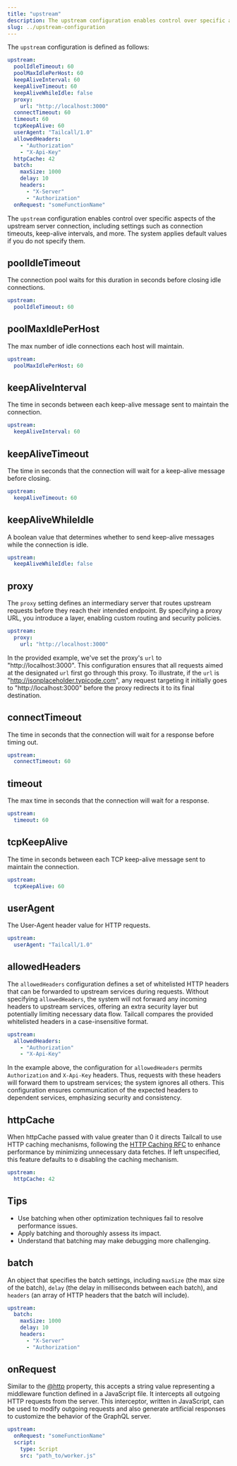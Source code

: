 ```yaml
---
title: "upstream"
description: The upstream configuration enables control over specific aspects of the upstream server connection.
slug: ../upstream-configuration
---
```


The `upstream` configuration is defined as follows:

```yaml title="Runtime Configuration" showLineNumbers
upstream:
  poolIdleTimeout: 60
  poolMaxIdlePerHost: 60
  keepAliveInterval: 60
  keepAliveTimeout: 60
  keepAliveWhileIdle: false
  proxy:
    url: "http://localhost:3000"
  connectTimeout: 60
  timeout: 60
  tcpKeepAlive: 60
  userAgent: "Tailcall/1.0"
  allowedHeaders:
    - "Authorization"
    - "X-Api-Key"
  httpCache: 42
  batch:
    maxSize: 1000
    delay: 10
    headers:
      - "X-Server"
      - "Authorization"
  onRequest: "someFunctionName"
```

The `upstream` configuration enables control over specific aspects of the upstream server connection, including settings such as connection timeouts, keep-alive intervals, and more. The system applies default values if you do not specify them.

## poolIdleTimeout

The connection pool waits for this duration in seconds before closing idle connections.

```yaml showLineNumbers
upstream:
  poolIdleTimeout: 60
```

## poolMaxIdlePerHost

The max number of idle connections each host will maintain.

```yaml showLineNumbers
upstream:
  poolMaxIdlePerHost: 60
```

## keepAliveInterval

The time in seconds between each keep-alive message sent to maintain the connection.

```yaml showLineNumbers
upstream:
  keepAliveInterval: 60
```

## keepAliveTimeout

The time in seconds that the connection will wait for a keep-alive message before closing.

```yaml showLineNumbers
upstream:
  keepAliveTimeout: 60
```

## keepAliveWhileIdle

A boolean value that determines whether to send keep-alive messages while the connection is idle.

```yaml showLineNumbers
upstream:
  keepAliveWhileIdle: false
```

## proxy

The `proxy` setting defines an intermediary server that routes upstream requests before they reach their intended endpoint. By specifying a proxy URL, you introduce a layer, enabling custom routing and security policies.

```yaml showLineNumbers
upstream:
  proxy:
    url: "http://localhost:3000"
```

In the provided example, we've set the proxy's `url` to "http://localhost:3000". This configuration ensures that all requests aimed at the designated `url` first go through this proxy. To illustrate, if the `url` is "http://jsonplaceholder.typicode.com", any request targeting it initially goes to "http://localhost:3000" before the proxy redirects it to its final destination.

## connectTimeout

The time in seconds that the connection will wait for a response before timing out.

```yaml showLineNumbers
upstream:
  connectTimeout: 60
```

## timeout

The max time in seconds that the connection will wait for a response.

```yaml showLineNumbers
upstream:
  timeout: 60
```

## tcpKeepAlive

The time in seconds between each TCP keep-alive message sent to maintain the connection.

```yaml showLineNumbers
upstream:
  tcpKeepAlive: 60
```

## userAgent

The User-Agent header value for HTTP requests.

```yaml showLineNumbers
upstream:
  userAgent: "Tailcall/1.0"
```

## allowedHeaders

The `allowedHeaders` configuration defines a set of whitelisted HTTP headers that can be forwarded to upstream services during requests.
Without specifying `allowedHeaders`, the system will not forward any incoming headers to upstream services, offering an extra security layer but potentially limiting necessary data flow. Tailcall compares the provided whitelisted headers in a case-insensitive format.

```yaml showLineNumbers
upstream:
  allowedHeaders:
    - "Authorization"
    - "X-Api-Key"
```

In the example above, the configuration for `allowedHeaders` permits `Authorization` and `X-Api-Key` headers. Thus, requests with these headers will forward them to upstream services; the system ignores all others. This configuration ensures communication of the expected headers to dependent services, emphasizing security and consistency.

## httpCache

When httpCache passed with value greater than 0 it directs Tailcall to use HTTP caching mechanisms, following the [HTTP Caching RFC](https://tools.ietf.org/html/rfc7234) to enhance performance by minimizing unnecessary data fetches. If left unspecified, this feature defaults to `0` disabling the caching mechanism.

```yaml showLineNumbers
upstream:
  httpCache: 42
```

## Tips

- Use batching when other optimization techniques fail to resolve performance issues.
- Apply batching and thoroughly assess its impact.
- Understand that batching may make debugging more challenging.

## batch

An object that specifies the batch settings, including `maxSize` (the max size of the batch), `delay` (the delay in milliseconds between each batch), and `headers` (an array of HTTP headers that the batch will include).

```yaml showLineNumbers
upstream:
  batch:
    maxSize: 1000
    delay: 10
    headers:
      - "X-Server"
      - "Authorization"
```

## onRequest

Similar to the [@http](../directives/http.md) property, this accepts a string value representing a middleware function defined in a JavaScript file. It intercepts all outgoing HTTP requests from the server. This interceptor, written in JavaScript, can be used to modify outgoing requests and also generate artificial responses to customize the behavior of the GraphQL server.

```yaml showLineNumbers
upstream:
  onRequest: "someFunctionName"
  script:
    type: Script
    src: "path_to/worker.js"
```
